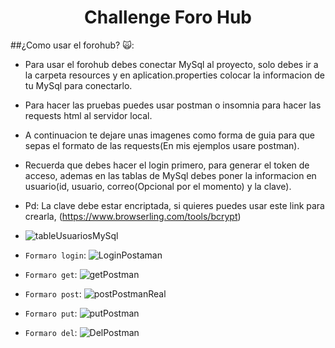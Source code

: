 <h1 align="center"> Challenge Foro Hub </h1>

##¿Como usar el forohub? :scream_cat:: 
- Para usar el forohub debes conectar MySql al proyecto, solo debes ir a la carpeta resources y en aplication.properties colocar la informacion de tu MySql para conectarlo.
- Para hacer las pruebas puedes usar postman o insomnia para hacer las requests html al servidor local.
- A continuacion te dejare unas imagenes como forma de guia para que sepas el formato de las requests(En mis ejemplos usare postman).
- Recuerda que debes hacer el login primero, para generar el token de acceso, ademas en las tablas de MySql debes poner la informacion en usuario(id, usuario, correo(Opcional por el momento) y la clave).
- Pd: La clave debe estar encriptada, si quieres puedes usar este link para crearla, (https://www.browserling.com/tools/bcrypt)
- ![tableUsuariosMySql](https://github.com/user-attachments/assets/574c2683-08ba-4f02-8735-c19e5267c40f)
  
- `Formaro login`:
![LoginPostaman](https://github.com/user-attachments/assets/e87f839f-897d-42c2-b975-25d595d96af5)

- `Formaro get`:
  ![getPostman](https://github.com/user-attachments/assets/aefe14ea-f65e-44d4-a432-b765ffc45a2f)
  
- `Formaro post`:
  ![postPostmanReal](https://github.com/user-attachments/assets/5e2fd526-ec3a-4d8e-afcf-18907c65d343)

- `Formaro put`:
  ![putPostman](https://github.com/user-attachments/assets/da378440-e06f-4520-b76c-6946ade12ddc)

- `Formaro del`:
  ![DelPostman](https://github.com/user-attachments/assets/b6701207-079c-4b1e-a40d-8e6b00d362a4)



